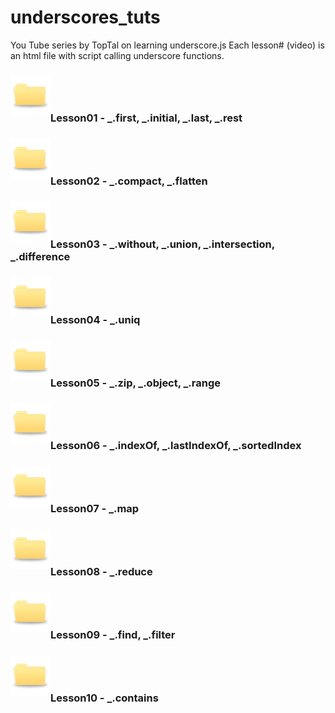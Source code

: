 # underscores_tuts
You Tube series by TopTal on learning underscore.js
Each lesson# (video) is an html file with script calling underscore functions.

### <img src="images/tab_folder.jpg" style="vertical-align:50%" width="64">Lesson01 - _.first, _.initial, _.last, _.rest
### <img src="images/tab_folder.jpg" style="vertical-align:50%" width="64">Lesson02 - _.compact, _.flatten
### <img src="images/tab_folder.jpg" style="vertical-align:50%" width="64">Lesson03 - _.without,  _.union, _.intersection, _.difference
### <img src="images/tab_folder.jpg" style="vertical-align:50%" width="64">Lesson04 - _.uniq
### <img src="images/tab_folder.jpg" style="vertical-align:50%" width="64">Lesson05 - _.zip, _.object, _.range
### <img src="images/tab_folder.jpg" style="vertical-align:50%" width="64">Lesson06 - _.indexOf,  _.lastIndexOf, _.sortedIndex
### <img src="images/tab_folder.jpg" style="vertical-align:50%" width="64">Lesson07 - _.map
### <img src="images/tab_folder.jpg" style="vertical-align:50%" width="64">Lesson08 - _.reduce
### <img src="images/tab_folder.jpg" style="vertical-align:50%" width="64">Lesson09 - _.find, _.filter
### <img src="images/tab_folder.jpg" style="vertical-align:50%" width="64">Lesson10 - _.contains
